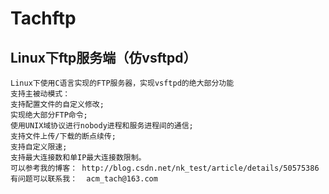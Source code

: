 # Tachftp
Linux下ftp服务端（仿vsftpd）
------
    Linux下使用C语言实现的FTP服务器，实现vsftpd的绝大部分功能
    支持主被动模式：
    支持配置文件的自定义修改;
    实现绝大部分FTP命令;
    使用UNIX域协议进行nobody进程和服务进程间的通信;
    支持文件上传/下载的断点续传;
    支持自定义限速;
    支持最大连接数和单IP最大连接数限制。
    可以参考我的博客： http://blog.csdn.net/nk_test/article/details/50575386
    有问题可以联系我：  acm_tach@163.com
    
